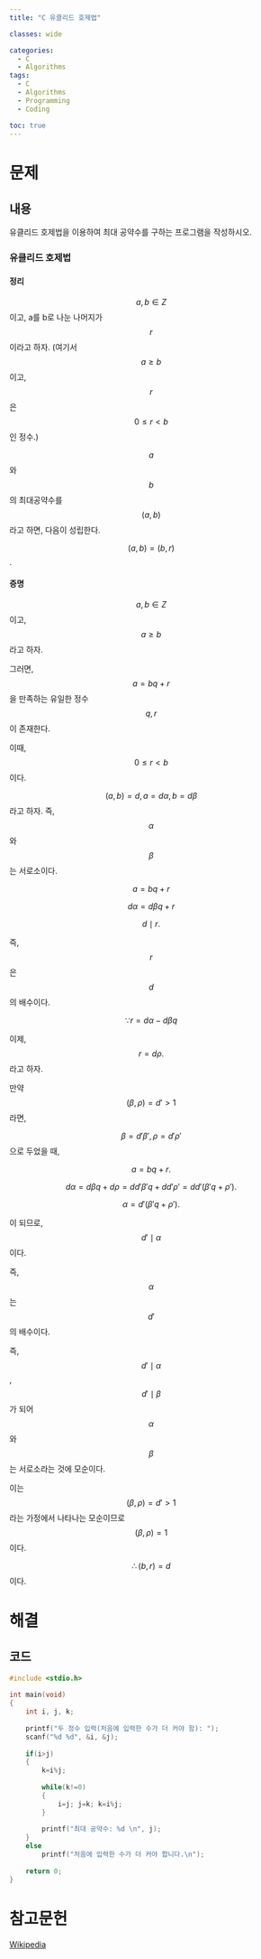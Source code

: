 ```yaml
---
title: "C 유클리드 호제법"

classes: wide

categories:
  - C
  - Algorithms
tags:
  - C
  - Algorithms
  - Programming
  - Coding

toc: true
---
```


# 문제

## 내용

유클리드 호제법을 이용하여 최대 공약수를 구하는 프로그램을 작성하시오.

### 유클리드 호제법

#### 정리

$$a, b \in Z$$이고, a를 b로 나눈 나머지가 $$r$$이라고 하자. (여기서 $$a \geq b$$이고, $$r$$은 $$0 \leq r < b$$인 정수.)

$$a$$와 $$b$$의 최대공약수를 $$(a, b)$$라고 하면, 다음이 성립한다.

$$(a, b) = (b, r)$$.

#### 증명

$$a, b \in Z$$이고, $$a \geq b$$라고 하자.

그러면, $$a = bq + r$$을 만족하는 유일한 정수 $$q, r$$이 존재한다.

이때, $$0 \leq r < b$$이다.

$$(a, b) = d, a = d\alpha, b=d\beta$$라고 하자. 즉, $$\alpha$$와 $$\beta$$는 서로소이다.

$$a = bq + r$$

$$d\alpha = d\beta q + r$$

$$d\mid r.$$

즉, $$r$$은 $$d$$의 배수이다.

$$\because r = d\alpha - d\beta q$$


이제, $$r = d\rho.$$ 라고 하자.

만약 $$(\beta, \rho) = d\prime > 1$$라면,

$$\beta = d\prime \beta\prime, \rho = d\prime \rho\prime$$으로 두었을 때,

$$a = bq + r.$$

$$d\alpha = d\beta q + d\rho = dd\prime\beta\prime q + dd\prime\rho\prime = dd\prime(\beta\prime q + \rho\prime).$$

$$\alpha = d\prime(\beta\prime q + \rho\prime).$$

이 되므로, $$d\prime\mid\alpha$$이다.

즉, $$\alpha$$는 $$d\prime$$의 배수이다.

즉, $$d\prime\mid\alpha$$, $$d\prime\mid\beta$$가 되어 $$\alpha$$와 $$\beta$$는 서로소라는 것에 모순이다.

이는 $$(\beta, \rho) = d\prime > 1$$라는 가정에서 나타나는 모순이므로 $$(\beta, \rho) = 1$$이다.

$$\therefore (b, r) = d$$이다.

# 해결

## 코드

```c
#include <stdio.h>
 
int main(void)
{
    int i, j, k;
    
    printf("두 정수 입력(처음에 입력한 수가 더 커야 함): ");
    scanf("%d %d", &i, &j);
    
    if(i>j)
    {
        k=i%j;
        
        while(k!=0)
        {
            i=j; j=k; k=i%j;
        }
        
        printf("최대 공약수: %d \n", j);
    }
    else
        printf("처음에 입력한 수가 더 커야 합니다.\n");
    
    return 0;
}

```

# 참고문헌

[Wikipedia](https://ko.wikipedia.org/wiki/%EC%9C%A0%ED%81%B4%EB%A6%AC%EB%93%9C_%ED%98%B8%EC%A0%9C%EB%B2%95, "Wiki Link")